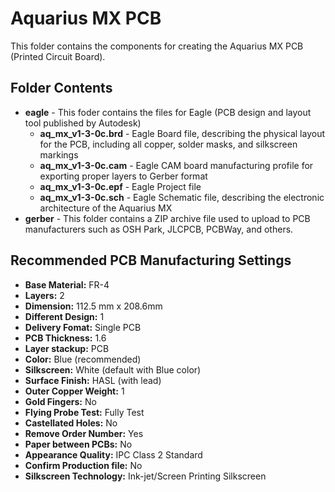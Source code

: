 # Aquarius MX PCB
This folder contains the components for creating the Aquarius MX PCB (Printed Circuit Board).

## Folder Contents
 - **eagle** - This foder contains the files for Eagle (PCB design and layout tool published by Autodesk)
   - **aq_mx_v1-3-0c.brd** - Eagle Board file, describing the physical layout for the PCB, including all copper, solder masks, and silkscreen markings
   - **aq_mx_v1-3-0c.cam** - Eagle CAM board manufacturing profile for exporting proper layers to Gerber format
   - **aq_mx_v1-3-0c.epf** - Eagle Project file
   - **aq_mx_v1-3-0c.sch** - Eagle Schematic file, describing the electronic architecture of the Aquarius MX
 - **gerber** - This folder contains a ZIP archive file used to upload to PCB manufacturers such as OSH Park, JLCPCB, PCBWay, and others.

## Recommended PCB Manufacturing Settings
- **Base Material:** FR-4
 - **Layers:** 2
 - **Dimension:** 112.5 mm x 208.6mm
 - **Different Design:** 1
 - **Delivery Fomat:** Single PCB
 - **PCB Thickness:** 1.6
 - **Layer stackup:** PCB
 - **Color:** Blue (recommended)
 - **Silkscreen:** White (default with Blue color)
 - **Surface Finish:** HASL (with lead)
 - **Outer Copper Weight:** 1
 - **Gold Fingers:** No
 - **Flying Probe Test:** Fully Test
 - **Castellated Holes:** No
 - **Remove Order Number:** Yes
 - **Paper between PCBs:** No
 - **Appearance Quality:** IPC Class 2 Standard
 - **Confirm Production file:** No
 - **Silkscreen Technology:** Ink-jet/Screen Printing Silkscreen
